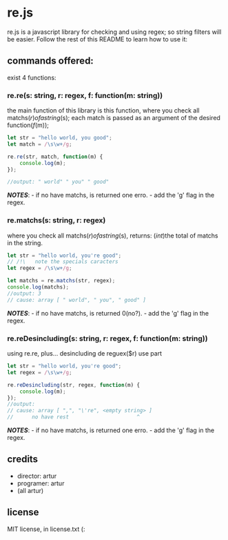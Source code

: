 # re.js
re.js is a javascript library for checking and using regex; so string filters will be easier. Follow the rest of this README to learn how to use it:

## commands offered:
exist 4 functions:

### re.re(s: string, r: regex, f: function(m: string))
the main function of this library is this function, where you check all matchs($r) of a string($s); each match is passed as an argument of the desired function($f($m));
```javascript
let str = "hello world, you good";
let match = /\s\w+/g;

re.re(str, match, function(m) {
    console.log(m);
});

//output: " world" " you" " good"
```
***NOTES***:
    -   if no have matchs, is returned one erro.
    - add the 'g' flag in the regex.

### re.matchs(s: string, r: regex)
where you check all matchs($r) of a string($s), returns: (*int*)the total of matchs in the string.

```javascript
let str = "hello world, you're good";
// /!\   note the specials caracters
let regex = /\s\w+/g;

let matchs = re.matchs(str, regex);
console.log(matchs);
//output: 3
// cause: array [ " world", " you", " good" ]
```
***NOTES***:
    -   if no have matchs, is returned 0(no?).
    - add the 'g' flag in the regex.

### re.reDesincluding(s: string, r: regex, f: function(m: string))
using re.re, plus... desincluding de reguex($r) use part
```javascript
let str = "hello world, you're good";
let regex = /\s\w+/g;

re.reDesincluding(str, regex, function(m) {
    console.log(m);
});
//output:
// cause: array [ ",", "\'re", <empty string> ]
//      no have rest                      ^
```
***NOTES***:
    -   if no have matchs, is returned one erro.
    - add the 'g' flag in the regex.

## credits
- director: artur
- programer: artur
- (all artur)

## license
MIT license, in license.txt (:
